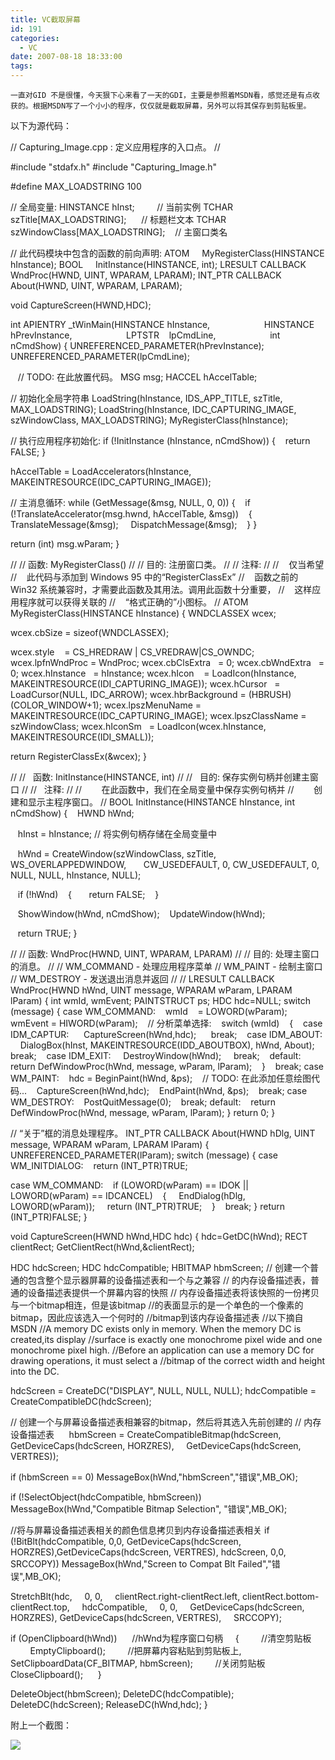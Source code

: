 ```yaml
---
title: VC截取屏幕
id: 191
categories:
  - VC
date: 2007-08-18 18:33:00
tags:
---
```


    一直对GID 不是很懂，今天狠下心来看了一天的GDI，主要是参照着MSDN看，感觉还是有点收获的。根据MSDN写了一个小小的程序，仅仅就是截取屏幕，另外可以将其保存到剪贴板里。 

以下为源代码：

// Capturing_Image.cpp : 定义应用程序的入口点。
//

#include "stdafx.h"
#include "Capturing_Image.h"

#define MAX_LOADSTRING 100

// 全局变量:
HINSTANCE hInst;&nbsp;&nbsp;&nbsp;&nbsp;&nbsp;&nbsp;&nbsp;&nbsp; // 当前实例
TCHAR szTitle[MAX_LOADSTRING];&nbsp;&nbsp;&nbsp;&nbsp;&nbsp; // 标题栏文本
TCHAR szWindowClass[MAX_LOADSTRING];&nbsp;&nbsp;&nbsp; // 主窗口类名

// 此代码模块中包含的函数的前向声明:
ATOM&nbsp;&nbsp;&nbsp;&nbsp; MyRegisterClass(HINSTANCE hInstance);
BOOL&nbsp;&nbsp;&nbsp;&nbsp; InitInstance(HINSTANCE, int);
LRESULT CALLBACK WndProc(HWND, UINT, WPARAM, LPARAM);
INT_PTR CALLBACK About(HWND, UINT, WPARAM, LPARAM);

void CaptureScreen(HWND,HDC);

int APIENTRY _tWinMain(HINSTANCE hInstance,
&nbsp;&nbsp;&nbsp;&nbsp;&nbsp;&nbsp;&nbsp;&nbsp;&nbsp;&nbsp;&nbsp;&nbsp;&nbsp;&nbsp;&nbsp;&nbsp;&nbsp;&nbsp;&nbsp;&nbsp; HINSTANCE hPrevInstance,
&nbsp;&nbsp;&nbsp;&nbsp;&nbsp;&nbsp;&nbsp;&nbsp;&nbsp;&nbsp;&nbsp;&nbsp;&nbsp;&nbsp;&nbsp;&nbsp;&nbsp;&nbsp;&nbsp;&nbsp; LPTSTR&nbsp;&nbsp;&nbsp; lpCmdLine,
&nbsp;&nbsp;&nbsp;&nbsp;&nbsp;&nbsp;&nbsp;&nbsp;&nbsp;&nbsp;&nbsp;&nbsp;&nbsp;&nbsp;&nbsp;&nbsp;&nbsp;&nbsp;&nbsp;&nbsp; int&nbsp;&nbsp;&nbsp;&nbsp;&nbsp;&nbsp; nCmdShow)
{
UNREFERENCED_PARAMETER(hPrevInstance);
UNREFERENCED_PARAMETER(lpCmdLine);

&nbsp;&nbsp; // TODO: 在此放置代码。
MSG msg;
HACCEL hAccelTable;

// 初始化全局字符串
LoadString(hInstance, IDS_APP_TITLE, szTitle, MAX_LOADSTRING);
LoadString(hInstance, IDC_CAPTURING_IMAGE, szWindowClass, MAX_LOADSTRING);
MyRegisterClass(hInstance);

// 执行应用程序初始化:
if (!InitInstance (hInstance, nCmdShow))
{
&nbsp;&nbsp; return FALSE;
}

hAccelTable = LoadAccelerators(hInstance, MAKEINTRESOURCE(IDC_CAPTURING_IMAGE));

// 主消息循环:
while (GetMessage(&amp;msg, NULL, 0, 0))
{
&nbsp;&nbsp; if (!TranslateAccelerator(msg.hwnd, hAccelTable, &amp;msg))
&nbsp;&nbsp; {
&nbsp;&nbsp;&nbsp; TranslateMessage(&amp;msg);
&nbsp;&nbsp;&nbsp; DispatchMessage(&amp;msg);
&nbsp;&nbsp; }
}

return (int) msg.wParam;
}

//
// 函数: MyRegisterClass()
//
// 目的: 注册窗口类。
//
// 注释:
//
//&nbsp;&nbsp;&nbsp; 仅当希望
//&nbsp;&nbsp;&nbsp; 此代码与添加到 Windows 95 中的“RegisterClassEx”
//&nbsp;&nbsp;&nbsp; 函数之前的 Win32 系统兼容时，才需要此函数及其用法。调用此函数十分重要，
//&nbsp;&nbsp;&nbsp; 这样应用程序就可以获得关联的
//&nbsp;&nbsp;&nbsp; “格式正确的”小图标。
//
ATOM MyRegisterClass(HINSTANCE hInstance)
{
WNDCLASSEX wcex;

wcex.cbSize = sizeof(WNDCLASSEX);

wcex.style&nbsp;&nbsp;&nbsp; = CS_HREDRAW | CS_VREDRAW|CS_OWNDC;
wcex.lpfnWndProc = WndProc;
wcex.cbClsExtra&nbsp;&nbsp; = 0;
wcex.cbWndExtra&nbsp;&nbsp; = 0;
wcex.hInstance&nbsp;&nbsp; = hInstance;
wcex.hIcon&nbsp;&nbsp;&nbsp; = LoadIcon(hInstance, MAKEINTRESOURCE(IDI_CAPTURING_IMAGE));
wcex.hCursor&nbsp;&nbsp; = LoadCursor(NULL, IDC_ARROW);
wcex.hbrBackground = (HBRUSH)(COLOR_WINDOW+1);
wcex.lpszMenuName = MAKEINTRESOURCE(IDC_CAPTURING_IMAGE);
wcex.lpszClassName = szWindowClass;
wcex.hIconSm&nbsp;&nbsp; = LoadIcon(wcex.hInstance, MAKEINTRESOURCE(IDI_SMALL));

return RegisterClassEx(&amp;wcex);
}

//
//&nbsp;&nbsp; 函数: InitInstance(HINSTANCE, int)
//
//&nbsp;&nbsp; 目的: 保存实例句柄并创建主窗口
//
//&nbsp;&nbsp; 注释:
//
//&nbsp;&nbsp;&nbsp;&nbsp;&nbsp;&nbsp;&nbsp; 在此函数中，我们在全局变量中保存实例句柄并
//&nbsp;&nbsp;&nbsp;&nbsp;&nbsp;&nbsp;&nbsp; 创建和显示主程序窗口。
//
BOOL InitInstance(HINSTANCE hInstance, int nCmdShow)
{
&nbsp;&nbsp; HWND hWnd;

&nbsp;&nbsp; hInst = hInstance; // 将实例句柄存储在全局变量中

&nbsp;&nbsp; hWnd = CreateWindow(szWindowClass, szTitle, WS_OVERLAPPEDWINDOW,
&nbsp;&nbsp;&nbsp;&nbsp;&nbsp; CW_USEDEFAULT, 0, CW_USEDEFAULT, 0, NULL, NULL, hInstance, NULL);

&nbsp;&nbsp; if (!hWnd)
&nbsp;&nbsp; {
&nbsp;&nbsp;&nbsp;&nbsp;&nbsp; return FALSE;
&nbsp;&nbsp; }

&nbsp;&nbsp; ShowWindow(hWnd, nCmdShow);
&nbsp;&nbsp; UpdateWindow(hWnd);

&nbsp;&nbsp; return TRUE;
}

//
// 函数: WndProc(HWND, UINT, WPARAM, LPARAM)
//
// 目的: 处理主窗口的消息。
//
// WM_COMMAND - 处理应用程序菜单
// WM_PAINT - 绘制主窗口
// WM_DESTROY - 发送退出消息并返回
//
//
LRESULT CALLBACK WndProc(HWND hWnd, UINT message, WPARAM wParam, LPARAM lParam)
{
int wmId, wmEvent;
PAINTSTRUCT ps;
HDC hdc=NULL;
switch (message)
{
case WM_COMMAND:
&nbsp;&nbsp; wmId&nbsp;&nbsp;&nbsp; = LOWORD(wParam);
&nbsp;&nbsp; wmEvent = HIWORD(wParam);
&nbsp;&nbsp; // 分析菜单选择:
&nbsp;&nbsp; switch (wmId)
&nbsp;&nbsp; {
&nbsp;&nbsp; case IDM_CAPTUR:
&nbsp;&nbsp;&nbsp;&nbsp; CaptureScreen(hWnd,hdc);
&nbsp;&nbsp;&nbsp;&nbsp; break;
&nbsp;&nbsp; case IDM_ABOUT:
&nbsp;&nbsp;&nbsp; DialogBox(hInst, MAKEINTRESOURCE(IDD_ABOUTBOX), hWnd, About);
&nbsp;&nbsp;&nbsp; break;
&nbsp;&nbsp; case IDM_EXIT:
&nbsp;&nbsp;&nbsp; DestroyWindow(hWnd);
&nbsp;&nbsp;&nbsp; break;
&nbsp;&nbsp; default:
&nbsp;&nbsp;&nbsp; return DefWindowProc(hWnd, message, wParam, lParam);
&nbsp;&nbsp; }
&nbsp;&nbsp; break;
case WM_PAINT:
&nbsp;&nbsp; hdc = BeginPaint(hWnd, &amp;ps);
&nbsp;&nbsp; // TODO: 在此添加任意绘图代码...
&nbsp;&nbsp; CaptureScreen(hWnd,hdc);
&nbsp;&nbsp; EndPaint(hWnd, &amp;ps);
&nbsp;&nbsp; break;
case WM_DESTROY:
&nbsp;&nbsp; PostQuitMessage(0);
&nbsp;&nbsp; break;
default:
&nbsp;&nbsp; return DefWindowProc(hWnd, message, wParam, lParam);
}
return 0;
}

// “关于”框的消息处理程序。
INT_PTR CALLBACK About(HWND hDlg, UINT message, WPARAM wParam, LPARAM lParam)
{
UNREFERENCED_PARAMETER(lParam);
switch (message)
{
case WM_INITDIALOG:
&nbsp;&nbsp; return (INT_PTR)TRUE;

case WM_COMMAND:
&nbsp;&nbsp; if (LOWORD(wParam) == IDOK || LOWORD(wParam) == IDCANCEL)
&nbsp;&nbsp; {
&nbsp;&nbsp;&nbsp; EndDialog(hDlg, LOWORD(wParam));
&nbsp;&nbsp;&nbsp; return (INT_PTR)TRUE;
&nbsp;&nbsp; }
&nbsp;&nbsp; break;
}
return (INT_PTR)FALSE;
}

void CaptureScreen(HWND hWnd,HDC hdc)
{
hdc=GetDC(hWnd);
RECT clientRect;
GetClientRect(hWnd,&amp;clientRect);

HDC hdcScreen;
HDC hdcCompatible;
HBITMAP hbmScreen;
// 创建一个普通的包含整个显示器屏幕的设备描述表和一个与之兼容
// 的内存设备描述表，普通的设备描述表提供一个屏幕内容的快照
// 内存设备描述表将该快照的一份拷贝与一个bitmap相连，但是该bitmap
//的表面显示的是一个单色的一个像素的bitmap，因此应该选入一个何时的
//bitmap到该内存设备描述表
//以下摘自MSDN
//A memory DC exists only in memory. When the memory DC is created,its display 
//surface is exactly one monochrome pixel wide and one monochrome pixel high. 
//Before an application can use a memory DC for drawing operations, it must select a 
//bitmap of the correct width and height into the DC.

hdcScreen = CreateDC("DISPLAY", NULL, NULL, NULL); 
hdcCompatible = CreateCompatibleDC(hdcScreen);

// 创建一个与屏幕设备描述表相兼容的bitmap，然后将其选入先前创建的
// 内存设备描述表
&nbsp;&nbsp;&nbsp;&nbsp;
hbmScreen = CreateCompatibleBitmap(hdcScreen, 
&nbsp;&nbsp;&nbsp; GetDeviceCaps(hdcScreen, HORZRES), 
&nbsp;&nbsp;&nbsp; GetDeviceCaps(hdcScreen, VERTRES)); 

if (hbmScreen == 0) 
MessageBox(hWnd,"hbmScreen","错误",MB_OK); 

if (!SelectObject(hdcCompatible, hbmScreen)) 
MessageBox(hWnd,"Compatible Bitmap Selection", "错误",MB_OK); 

//将与屏幕设备描述表相关的颜色信息拷贝到内存设备描述表相关
if (!BitBlt(hdcCompatible, 
0,0, 
GetDeviceCaps(hdcScreen, HORZRES),GetDeviceCaps(hdcScreen, VERTRES), 
hdcScreen, 
0,0, 
SRCCOPY)) 
MessageBox(hWnd,"Screen to Compat Blt Failed","错误",MB_OK);

StretchBlt(hdc, 
&nbsp;&nbsp;&nbsp; 0, 0, 
&nbsp;&nbsp;&nbsp; clientRect.right-clientRect.left, clientRect.bottom-clientRect.top, 
&nbsp;&nbsp;&nbsp; hdcCompatible, 
&nbsp;&nbsp;&nbsp; 0, 0, 
&nbsp;&nbsp;&nbsp; GetDeviceCaps(hdcScreen, HORZRES), GetDeviceCaps(hdcScreen, VERTRES),
&nbsp;&nbsp;&nbsp; SRCCOPY); 

if (OpenClipboard(hWnd)) 
&nbsp;&nbsp;&nbsp;&nbsp; //hWnd为程序窗口句柄
&nbsp;&nbsp;&nbsp; {
&nbsp;&nbsp;&nbsp;&nbsp;&nbsp;&nbsp;&nbsp; //清空剪贴板
&nbsp;&nbsp;&nbsp;&nbsp;&nbsp;&nbsp;&nbsp; EmptyClipboard();
&nbsp;&nbsp;&nbsp;&nbsp;&nbsp;&nbsp;&nbsp; //把屏幕内容粘贴到剪贴板上,
&nbsp;&nbsp;&nbsp;&nbsp;&nbsp;&nbsp;&nbsp; SetClipboardData(CF_BITMAP, hbmScreen);
&nbsp;&nbsp;&nbsp;&nbsp;&nbsp;&nbsp;&nbsp; //关闭剪贴板
&nbsp;&nbsp;&nbsp;&nbsp;&nbsp;&nbsp;&nbsp; CloseClipboard();
&nbsp;&nbsp;&nbsp;&nbsp; }

DeleteObject(hbmScreen);
DeleteDC(hdcCompatible);
DeleteDC(hdcScreen);
ReleaseDC(hWnd,hdc);
}

附上一个截图：

![](http://blog.programfan.com/upfile/200708/20070818012327.gif)

</div>